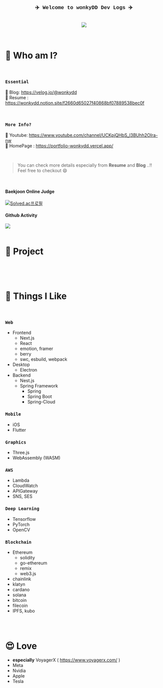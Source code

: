 <div align="center" style="font-family:courier;">
 
###  ✈️ Welcome to wonkyDD Dev Logs ✈️

  <br>

  <!-- ✅ 추가할것..!
  1. 한양대 홈페이지 배지
  2. notion resume 배지
  3. vercel hompage 배지

  1. img 폴더추가해서 내얼굴 왼쪽
  2. 배지들은 오른쪽에 배치
  -->

  <div> 
    <a href="https://velog.io/@wonkydd"><img src="https://img.shields.io/badge/wonkydd-3DDC84?style=flat-square&logo=Velog&logoColor=white"/></a>
  </div>



</div>

  
<!-- <a href="https://solved.ac/bekpshsc01"><img src="http://mazassumnida.wtf/api/mini/generate_badge?boj=bekpshsc01"/></a> -->



  

<br>
<br>


# 📝 Who am I?


<br>


### <code>Essential</code>


📌 Blog: https://velog.io/@wonkydd      
📌 Resume : https://wonkydd.notion.site/f2660d65027f40868bf07889538bec0f   


<br>


### <code>More Info?</code>
📌 Youtube: https://www.youtube.com/channel/UCKpjQHbS_l3BUhh2OIra-nw  
📌 HomePage : https://portfolio-wonkydd.vercel.app/   

<br>


> You can check more details especially from **Resume** and **Blog** ..!!    
Feel free to checkout 😄

<br>

#### Baekjoon Online Judge
[![Solved.ac프로필](http://mazassumnida.wtf/api/v2/generate_badge?boj=bekpshsc01)](https://solved.ac/bekpshsc01)
<!-- <div style="color: yellow"> asdf </div>-->


#### Github Activity
  <img src="https://github-readme-stats.vercel.app/api/top-langs/?username=wonkyDD&theme=dracula&exclude_repo=Computer-Science-Engineering&layout=compact&langs_count=10"/>
  
  
<!-- ✅ 추가할것..!
1. https://github.com/callensm 참고할것
-->


<br>
<br>


# 🚀 Project

<br>




<br>
<br>


# 👀  Things I Like

<br>
  

###  <code>Web</code>
- Frontend
  - Next.js
  - React
  - emotion, framer
  - berry
  - swc, esbuild, webpack
- Desktop
  - Electron
- Backend
  - Nest.js
  - Spring Framework
    - Spring
    - Spring Boot
    - Spring-Cloud

###  <code>Mobile</code>
  - iOS
  - Flutter

###  <code>Graphics</code>
  - Three.js
  - WebAssembly (WASM)
  
###  <code>AWS</code>
  - Lambda
  - CloudWatch
  - APIGateway
  - SNS, SES
  
###  <code>Deep Learning</code>
  - Tensorflow
  - PyTorch
  - OpenCV

###  <code>Blockchain</code>
  - Ethereum
    - solidity
    - go-ethereum
    - remix
    - web3.js
  - chainlink
  - klatyn
  - cardano
  - solana
  - bitcoin
  - filecoin
  - IPFS, kubo


<br>
<br>


# 😍 Love
- **especially** VoyagerX ( https://www.voyagerx.com/ )  
- Meta  
- Nvidia  
- Apple   
- Tesla

